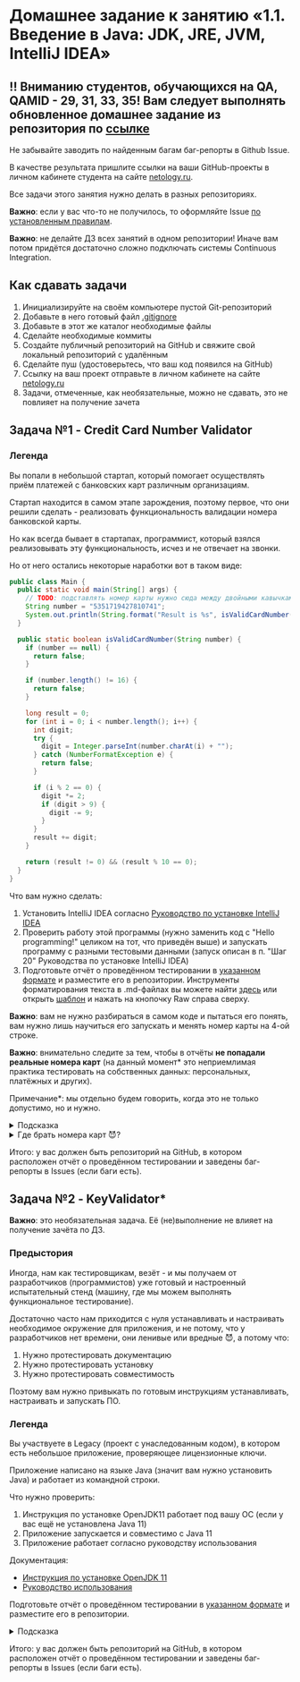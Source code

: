 # Домашнее задание к занятию «1.1. Введение в Java: JDK, JRE, JVM, IntelliJ IDEA»

## :bangbang: Вниманию студентов, обучающихся на QA, QAMID - 29, 31, 33, 35! Вам следует выполнять обновленное домашнее задание из репозитория по [ссылке](https://github.com/netology-code/javaqa2-homeworks)


Не забывайте заводить по найденным багам баг-репорты в Github Issue.

В качестве результата пришлите ссылки на ваши GitHub-проекты в личном кабинете студента на сайте [netology.ru](https://netology.ru).

Все задачи этого занятия нужно делать в разных репозиториях.

**Важно**: если у вас что-то не получилось, то оформляйте Issue [по установленным правилам](../report-requirements.md).

**Важно**: не делайте ДЗ всех занятий в одном репозитории! Иначе вам потом придётся достаточно сложно подключать системы Continuous Integration.

## Как сдавать задачи

1. Инициализируйте на своём компьютере пустой Git-репозиторий
1. Добавьте в него готовый файл [.gitignore](../.gitignore)
1. Добавьте в этот же каталог необходимые файлы
1. Сделайте необходимые коммиты
1. Создайте публичный репозиторий на GitHub и свяжите свой локальный репозиторий с удалённым
1. Сделайте пуш (удостоверьтесь, что ваш код появился на GitHub)
1. Ссылку на ваш проект отправьте в личном кабинете на сайте [netology.ru](https://netology.ru)
1. Задачи, отмеченные, как необязательные, можно не сдавать, это не повлияет на получение зачета

## Задача №1 - Credit Card Number Validator

### Легенда

Вы попали в небольшой стартап, который помогает осуществлять приём платежей с банковских карт различным организациям.

Стартап находится в самом этапе зарождения, поэтому первое, что они решили сделать - реализовать функциональность валидации номера банковской карты.

Но как всегда бывает в стартапах, программист, который взялся реализовывать эту функциональность, исчез и не отвечает на звонки.

Но от него остались некоторые наработки вот в таком виде:
```java
public class Main {
  public static void main(String[] args) {
    // TODO: подставлять номер карты нужно сюда между двойными кавычками, без пробелов
    String number = "5351719427810741";
    System.out.println(String.format("Result is %s", isValidCardNumber(number) ? "OK" : "FAIL"));
  }

  public static boolean isValidCardNumber(String number) {
    if (number == null) {
      return false;
    }

    if (number.length() != 16) {
      return false;
    }

    long result = 0;
    for (int i = 0; i < number.length(); i++) {
      int digit;
      try {
        digit = Integer.parseInt(number.charAt(i) + "");
      } catch (NumberFormatException e) {
        return false;
      }

      if (i % 2 == 0) {
        digit *= 2;
        if (digit > 9) {
          digit -= 9;
        }
      }
      result += digit;
    }

    return (result != 0) && (result % 10 == 0);
  }
}
```

Что вам нужно сделать:
1. Установить IntelliJ IDEA согласно [Руководство по установке IntelliJ IDEA](idea.md)
2. Проверить работу этой программы (нужно заменить код с "Hello programming!" целиком на тот, что приведён выше) и запускать программу с разными тестовыми данными (запуск описан в п. "Шаг 20" Руководства по установке IntelliJ IDEA)
3. Подготовьте отчёт о проведённом тестировании в [указанном формате](report.md) и разместите его в репозитории. Инструменты форматирования текста в .md-файлах вы можете найти [здесь](https://www.markdownguide.org/basic-syntax/) или открыть [шаблон](report.md) и нажать на кнопочку Raw справа сверху.

**Важно**: вам не нужно разбираться в самом коде и пытаться его понять, вам нужно лишь научиться его запускать и менять номер карты на 4-ой строке.

**Важно**: внимательно следите за тем, чтобы в отчёты **не попадали реальные номера карт** (на данный момент* это неприемлимая практика тестировать на собственных данных: персональных, платёжных и других).

Примечание*: мы отдельно будем говорить, когда это не только допустимо, но и нужно.

<details>
  <summary>Подсказка</summary>

  Если вы всё сделаете правильно, то ваше окно IDEA должно выглядеть вот так:
  
  ![](pic/card-validator.png) 
</details>

<details>
  <summary>Где брать номера карт 😈?</summary>
  
  Короткий ответ: в Google, например, по запросу "credit card number generator".
  
  Длинный ответ: есть специальные сервисы, которые умеют генерировать валидные номера карт, например, [freeformatter.com](https://www.freeformatter.com/credit-card-number-generator-validator.html)
</details>

Итого: у вас должен быть репозиторий на GitHub, в котором расположен отчёт о проведённом тестировании и заведены баг-репорты в Issues (если баги есть).

## Задача №2 - KeyValidator*

**Важно**: это необязательная задача. Её (не)выполнение не влияет на получение зачёта по ДЗ.

### Предыстория

Иногда, нам как тестировщикам, везёт - и мы получаем от разработчиков (программистов) уже готовый и настроенный испытательный стенд (машину, где мы можем выполнять функциональное тестирование).

Достаточно часто нам приходится с нуля устанавливать и настраивать необходимое окружение для приложения, и не потому, что у разработчиков нет времени, они ленивые или вредные 😈, а потому что:
1. Нужно протестировать документацию
1. Нужно протестировать установку
1. Нужно протестировать совместимость

Поэтому вам нужно привыкать по готовым инструкциям устанавливать, настраивать и запускать ПО.

### Легенда

Вы участвуете в Legacy (проект с унаследованным кодом), в котором есть небольшое приложение, проверяющее лицензионные ключи.

Приложение написано на языке Java (значит вам нужно установить Java) и работает из командной строки.

Что нужно проверить:
1. Инструкция по установке OpenJDK11 работает под вашу ОС (если у вас ещё не установлена Java 11)
1. Приложение запускается и совместимо с Java 11
1. Приложение работает согласно руководству использования 

Документация:
* [Инструкция по установке OpenJDK 11](openjdk11-manual.md)
* [Руководство использования](user-manual.md)

Подготовьте отчёт о проведённом тестировании в [указанном формате](report.md) и разместите его в репозитории.

<details>
  <summary>Подсказка</summary>
  
  Что-то мне подсказывает, что при копировании таких "длинных" серийных номеров кто-то мог ошибиться.
</details>

Итого: у вас должен быть репозиторий на GitHub, в котором расположен отчёт о проведённом тестировании и заведены баг-репорты в Issues (если баги есть).

